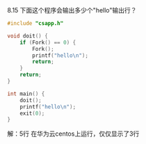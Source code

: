 8.15 下面这个程序会输出多少个"hello"输出行？
```c
#include "csapp.h"

void doit() {
    if (Fork() == 0) {
        Fork();
        printf("hello\n");
        return;
    }
    return;
}

int main() {
    doit();
    printf("hello\n");
    exit(0);
}
```
解：5行
在华为云centos上运行，仅仅显示了3行